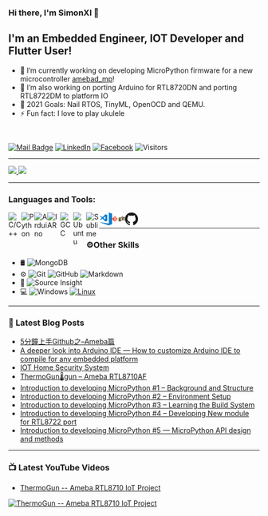 ### Hi there, I'm SimonXI 👋

## I'm an Embedded Engineer, IOT Developer and Flutter User!
- 🔭 I’m currently working on developing MicroPython firmware for a new microcontroller [amebad_mp]!
- 🌱 I’m also working on porting Arduino for RTL8720DN and porting RTL8722DM to platform IO
- 🥅 2021 Goals: Nail RTOS, TinyML, OpenOCD and QEMU.
- ⚡ Fun fact: I love to play ukulele 

<br />

[![Mail Badge](https://img.shields.io/badge/-xidameng@gmail.com-c14438?style=flat&logo=Gmail&logoColor=white&link=mailto:xidameng@gmail.com)](mailto:xidameng@gmail.com)
[![LinkedIn](https://img.shields.io/badge/LinkedIn-Simon-blue?style=flat-square&logo=linkedin)](https://www.linkedin.com/in/simon-%E5%B8%AD%E8%90%8C-81402b5a/ "LinkedIn")
[![Facebook](https://img.shields.io/badge/Facebook-Simon-blue?style=flat-square&logo=Facebook)](https://www.facebook.com/simon.ximeng/ "Facebook")
![Visitors](https://visitor-badge.glitch.me/badge?page_id=xidameng.readme) 

---


<a href="https://github.com/S10143806H">
  <img height="180em" src="https://github-readme-stats.vercel.app/api?username=S10143806H&theme=vue-dark&show_icons=true" />
  <img height="180em" src="https://github-readme-stats.vercel.app/api/top-langs/?username=S10143806H&theme=vue-dark&layout=compact" />
</a>


---


### Languages and Tools:
<img align="left" alt="C/C++" width="26px" src="https://upload.wikimedia.org/wikipedia/commons/thumb/1/18/ISO_C%2B%2B_Logo.svg/1200px-ISO_C%2B%2B_Logo.svg.png" />
<img align="left" alt="Python" width="26px" src="https://seeklogo.com/images/P/python-logo-A32636CAA3-seeklogo.com.png" />
<img align="left" alt="Arduino" width="26px" src="https://seeklogo.com/images/A/arduino-logo-BC7CBC1DAA-seeklogo.com.png" />
<img align="left" alt="IAR" width="26px" src="https://www.iar.com/siteassets/logo.svg" />
<img align="left" alt="GCC" width="26px" src="https://upload.wikimedia.org/wikipedia/commons/5/5e/GNU_Compiler_Collection_logo.png" />
<img align="left" alt="Ubuntu" width="26px" src="https://seeklogo.com/images/U/ubuntu-logo-8FDEC6A07B-seeklogo.com.png" />
<img align="left" alt="Sublime" width="26px" src="https://cdn.worldvectorlogo.com/logos/sublime-text.svg" />
<img align="left" alt="Visual Studio Code" width="26px" src="https://raw.githubusercontent.com/github/explore/80688e429a7d4ef2fca1e82350fe8e3517d3494d/topics/visual-studio-code/visual-studio-code.png" />
<img align="left" alt="Git" width="26px" src="https://raw.githubusercontent.com/github/explore/80688e429a7d4ef2fca1e82350fe8e3517d3494d/topics/git/git.png" />
<img align="left" alt="GitHub" width="26px" src="https://raw.githubusercontent.com/github/explore/78df643247d429f6cc873026c0622819ad797942/topics/github/github.png" />


<br />


---

### ⚙️Other Skills
- 🛢
  ![MongoDB](https://img.shields.io/badge/-MongoDB-333333?style=flat&logo=mongodb)
- ⚙️ 
  ![Git](https://img.shields.io/badge/-Git-333333?style=flat&logo=git)
  ![GitHub](https://img.shields.io/badge/-GitHub-333333?style=flat&logo=github)
  ![Markdown](https://img.shields.io/badge/-Markdown-333333?style=flat&logo=markdown)
- 🔧 
  ![Source Insight](https://img.shields.io/badge/-SoureInsight-333333?style=flat&logo=rstudio)
- 💻
  ![Windows](https://img.shields.io/badge/-Windows-333333?style=flat&logo=eclipse-ide&logoColor=2C2255)
  [![Linux](https://img.shields.io/badge/OS-Arch%20Linux-33aadd?style=flat-square&logo=arch-linux&logoColor=ffffff)](https://www.archlinux.org/)


---


### 📕 Latest Blog Posts
<!-- BLOG-POST-LIST:START -->
- [5分鐘上手Github之–Ameba篇](https://forum.amebaiot.com/t/5-github-ameba/459?u=xidameng)
- [A deeper look into Arduino IDE — How to customize Arduino IDE to compile for any embedded platform](https://forum.amebaiot.com/t/a-deeper-look-into-arduino-ide-how-to-customize-arduino-ide-to-compile-for-any-embedded-platform/156?u=xidameng)
- [IOT Home Security System](https://forum.amebaiot.com/t/iot-home-security-system/61?u=xidameng)
- [ThermoGun🌡gun – Ameba RTL8710AF](https://forum.amebaiot.com/t/thermogun-ameba-rtl8710af/60?u=xidameng)
- [Introduction to developing MicroPython #1 – Background and Structure](https://forum.amebaiot.com/t/introduction-to-developing-micropython-1-background-and-structure/93?u=xidameng)
- [Introduction to developing MicroPython #2 – Environment Setup](https://forum.amebaiot.com/t/introduction-to-developing-micropython-2-environment-setup/99?u=xidameng)
- [Introduction to developing MicroPython #3 – Learning the Build System](https://forum.amebaiot.com/t/introduction-to-developing-micropython-3-learning-the-build-system/112?u=xidameng)
- [Introduction to developing MicroPython #4 – Developing New module for RTL8722 port](https://forum.amebaiot.com/t/introduction-to-developing-micropython-4-developing-new-module-for-rtl8722-port/130?u=xidameng)
- [Introduction to developing MicroPython #5 — MicroPython API design and methods](https://forum.amebaiot.com/t/introduction-to-developing-micropython-5-micropython-api-design-and-methods/143?u=xidameng)

<!-- BLOG-POST-LIST:END -->

---


### 📺 Latest YouTube Videos
<!-- YOUTUBE:START -->
- [ThermoGun -- Ameba RTL8710 IoT Project](https://www.youtube.com/watch?v=U-t-lcCIZLs)
<!-- YOUTUBE:END -->

[![ThermoGun -- Ameba RTL8710 IoT Project](https://img.youtube.com/vi/U-t-lcCIZLs/0.jpg)](https://youtu.be/U-t-lcCIZLs "ThermoGun -- Ameba RTL8710 IoT Project")


[amebad_mp]: https://github.com/xidameng/micropython_amebaD
